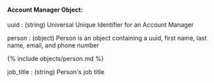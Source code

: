 #### Account Manager Object:

uuid
: (string) Universal Unique Identifier for an Account Manager

person
: (object) Person is an object containing a uuid, first name, last name, email, and phone number

{% include objects/person.md %}

job_title
: (string) Person's job title

<!-- task-github-127
job_title
:(string) Job title of the contact.
-->